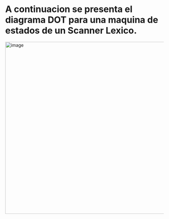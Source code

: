 # A continuacion se presenta el diagrama DOT para una maquina de estados de un Scanner Lexico.

<img width="509" height="548" alt="image" src="https://github.com/user-attachments/assets/eef13f88-034e-40a6-a6a7-7891b90037c0" />
